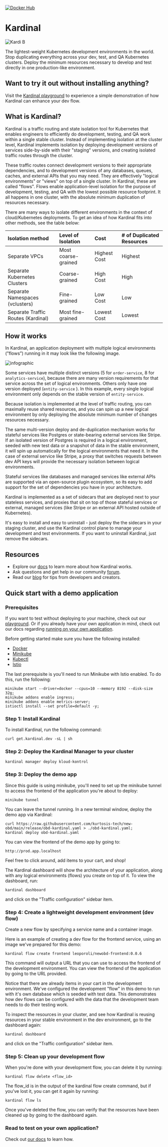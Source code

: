 [![Docker Hub](https://img.shields.io/badge/dockerhub-images-important.svg?logo=docker)](https://hub.docker.com/u/kurtosistech)

# Kardinal

![Kardi B](https://kardinal.dev/_next/static/media/kardinal-orange.65ea335b.png)

The lightest-weight Kubernetes development environments in the world. Stop duplicating everything across your dev, test, and QA Kubernetes clusters. Deploy the minimum resources necessary to develop and test directly in one production-like environment.

## Want to try it out without installing anything?

Visit the [Kardinal playground](https://github.com/kurtosis-tech/kardinal-playground/) to experience a simple demonstration of how Kardinal can enhance your dev flow.

## What is Kardinal?

Kardinal is a traffic routing and state isolation tool for Kubernetes that enables engineers to efficiently do development, testing, and QA work within a single stable cluster. Instead of implementing isolation at the cluster level, Kardinal implements isolation by deploying development versions of services side-by-side with their "staging" versions, and creating isolated traffic routes through the cluster.

These traffic routes connect development versions to their appropriate dependencies, and to development versions of any databases, queues, caches, and external APIs that you may need. They are effectively "logical environments" or "views" on top of a single cluster. In Kardinal, these are called "flows". Flows enable application-level isolation for the purpose of development, testing, and QA with the lowest possible resource footprint. It all happens in one cluster, with the absolute minimum duplication of resources necessary.

There are many ways to isolate different environments in the context of cloud/Kubernetes deployments. To get an idea of how Kardinal fits into other methods, see the table below:

| Isolation method | Level of Isolation | Cost | # of Duplicated Resources |
| :--- | :--- | :--- | :--- |
| Separate VPCs | Most coarse-grained | Highest Cost | Highest |
| Separate Kubernetes Clusters | Coarse-grained | High Cost | High |
| Separate Namespaces (vclusters) | Fine-grained | Low Cost | Low |
| Separate Traffic Routes (Kardinal) | Most fine-grained | Lowest Cost | Lowest |

## How it works

In Kardinal, an application deployment with multiple logical environments (”flows”) running in it may look like the following image. 

![infographic](https://github.com/user-attachments/assets/343a44bc-2119-4368-a338-f27dc2271d8f)

Some services have multiple distinct versions (5 for `order-service`, 8 for `analytics-service`), because there are many version requirements for that service across the set of logical environments. Others only have one version deployed (`entity-service` ). In this example, every single logical environment only depends on the stable version of `entity-service`.

Because isolation is implemented at the level of traffic routing, you can maximally reuse shared resources, and you can spin up a new logical environment by only deploying the absolute minimum number of changes resources necessary.

The same multi-version deploy and de-duplication mechanism works for stateful services like Postgres or state-bearing external services like Stripe. If an isolated version of Postgres is required in a logical environment, seeded with new test data or a snapshot of data in the stable environment, it will spin up automatically for the logical environments that need it. In the case of external service like Stripe, a proxy that switches requests between dev API keys will provide the necessary isolation between logical environments.

Stateful services like databases and managed services like external APIs are supported via an open-source plugin ecosystem, so its easy to add support for the set of dependencies you have in your architecture.

Kardinal is implemented as a set of sidecars that are deployed next to your stateless services, and proxies that sit on top of those stateful services or external, managed services (like Stripe or an external API hosted outside of Kubernetes).

It's easy to install and easy to uninstall - just deploy the the sidecars in your staging cluster, and use the Kardinal control plane to manage your development and test environments. If you want to uninstall Kardinal, just remove the sidecars.

## Resources

- Explore our [docs](https://kardinal.dev/docs) to learn more about how Kardinal works.
- Ask questions and get help in our community [forum](https://discuss.kardinal.dev).
- Read our [blog](https://blog.kardinal.dev/) for tips from developers and creators.

## Quick start with a demo application

### Prerequisites

If you want to test without deploying to your machine, check out our [playground](https://github.com/kurtosis-tech/kardinal-playground/). Or if you already have your own application in mind, check out our docs regarding [running on your own application](https://kardinal.dev/docs/getting-started/install).

Before getting started make sure you have the following installed:

- [Docker](https://docs.docker.com/get-docker/)
- [Minikube](https://minikube.sigs.k8s.io/docs/start/?arch=%2Fmacos%2Fx86-64%2Fstable%2Fbinary+download)
- [Kubectl](https://kubernetes.io/docs/tasks/tools/)
- [Istio](https://istio.io/latest/docs/setup/getting-started/)

The last prerequisite is you'll need to run Minikube with Istio enabled. To do this, run the following:

```
minikube start --driver=docker --cpus=10 --memory 8192 --disk-size 32g;
minikube addons enable ingress;
minikube addons enable metrics-server;
istioctl install --set profile=default -y;
```

### Step 1: Install Kardinal
To install Kardinal, run the following command:

```curl get.kardinal.dev -sL | sh```

### Step 2: Deploy the Kardinal Manager to your cluster

`kardinal manager deploy kloud-kontrol`

### Step 3: Deploy the demo app
Since this guide is using minikube, you'll need to set up the minikube tunnel to access the frontend of the application you're about to deploy:

`minikube tunnel`

You can leave the tunnel running. In a new terminal window, deploy the demo app via Kardinal:

```
curl https://raw.githubusercontent.com/kurtosis-tech/new-obd/main/release/obd-kardinal.yaml > ./obd-kardinal.yaml;
kardinal deploy obd-kardinal.yaml
```

You can view the frontend of the demo app by going to:

`http://prod.app.localhost`

Feel free to click around, add items to your cart, and shop!

The Kardinal dashboard will show the architecture of your application, along with any logical environments (flows) you create on top of it. To view the dashboard, run:

`kardinal dashboard`

and click on the "Traffic configuration" sidebar item.

### Step 4: Create a lightweight development environment (dev flow)

Create a new flow by specifying a service name and a container image.

Here is an example of creating a dev flow for the frontend service, using an image we've prepared for this demo:

`kardinal flow create frontend leoporoli/newobd-frontend:0.0.6`

This command will output a URL that you can use to access the frontend of the development environment. You can view the frontend of the application by going to the URL provided.

Notice that there are already items in your cart in the development environment. We've configured the development "flow" in this demo to run with it's own database which is seeded with test data. This demonstrates how dev flows can be configured with the data that the development team needs to do their testing work.

To inspect the resources in your cluster, and see how Kardinal is reusing resources in your stable environment in the dev environment, go to the dashboard again:

`kardinal dashboard`

and click on the "Traffic configuration" sidebar item.

### Step 5: Clean up your development flow
When you're done with your development flow, you can delete it by running:

`kardinal flow delete <flow_id>`

The flow_id is in the output of the kardinal flow create command, but if you've lost it, you can get it again by running:

`kardinal flow ls`

Once you've deleted the flow, you can verify that the resources have been cleaned up by going to the dashboard again.

### Read to test on your own application?
Check out [our docs](https://kardinal.dev/docs/getting-started/install) to learn how.
